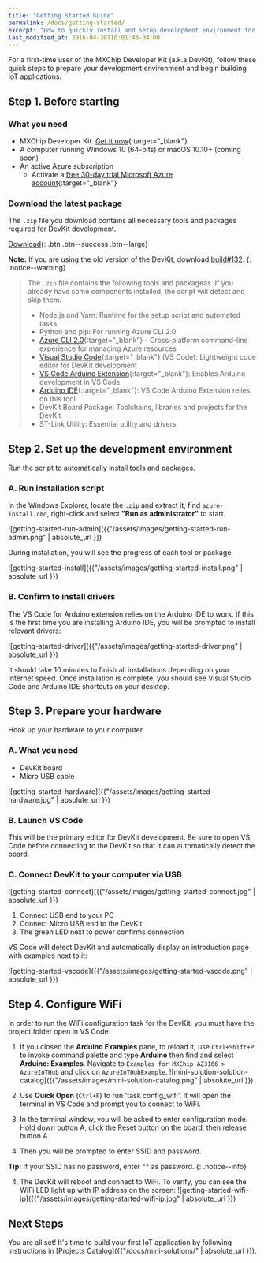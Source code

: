 ```yaml
---
title: "Getting Started Guide"
permalink: /docs/getting-started/
excerpt: "How to quickly install and setup development environment for use with DevKit."
last_modified_at: 2016-04-30T10:01:43-04:00
---
```


For a first-time user of the MXChip Developer Kit (a.k.a DevKit), follow these quick steps to prepare your development environment and begin building IoT applications.

## Step 1. Before starting

### What you need

* MXChip Developer Kit. [Get it now](http://microsoft.github.io/azure-iot-developer-kit){:target="_blank"}
* A computer running Windows 10 (64-bits) or macOS 10.10+ (coming soon)
* An active Azure subscription
  * Activate a [free 30-day trial Microsoft Azure account](https://azureinfo.microsoft.com/us-freetrial.html){:target="_blank"}

### Download the latest package

The `.zip` file you download contains all necessary tools and packages required for DevKit development.

[<i class='fa fa-download'></i> Download](https://azureboard.blob.core.windows.net/installpackage/usb_install_latest.zip){: .btn .btn--success .btn--large}

**Note:** If you are using the old version of the DevKit, download [build#132](https://azureboard.blob.core.windows.net/installpackage/usb_install_legacy.zip).
{: .notice--warning}

> The `.zip` file contains the following tools and packageas. If you already have some components installed, the script will detect and skip them.
> * Node.js and Yarn: Runtime for the setup script and automated tasks
> * Python and pip: For running Azure CLI 2.0
> * [Azure CLI 2.0](https://docs.microsoft.com/en-us/cli/azure/overview){:target="_blank"} - Cross-platform  command-line experience for managing Azure resources
> * [Visual Studio Code](https://code.visualstudio.com/){:target="_blank"} (VS Code): Lightweight code editor for DevKit development
> * [VS Code Arduino Extension](https://marketplace.visualstudio.com/items?itemName=vsciot-vscode.vscode-arduino){:target="_blank"}: Enables Arduino development in VS Code
> * [Arduino IDE](https://www.arduino.cc/en/Main/Software){:target="_blank"}: VS Code Arduino Extension relies on this tool
> * DevKit Board Package: Toolchains, libraries and projects for the DevKit
> * ST-Link Utility: Essential utility and drivers

## Step 2. Set up the development environment

Run the script to automatically install tools and packages.

### A. Run installation script

In the Windows Explorer, locate the `.zip` and extract it, find `azure-install.cmd`, right-click and select **"Run as administrator"** to start.

![getting-started-run-admin]({{"/assets/images/getting-started-run-admin.png" | absolute_url }})

During installation, you will see the progress of each tool or package.

![getting-started-install]({{"/assets/images/getting-started-install.png" | absolute_url }})

### B. Confirm to install drivers

The VS Code for Arduino extension relies on the Arduino IDE to work. If this is the first time you are installing Arduino IDE, you will be prompted to install relevant drivers:

![getting-started-driver]({{"/assets/images/getting-started-driver.png" | absolute_url }})

It should take 10 minutes to finish all installations depending on your Internet speed. Once installation is complete, you should see Visual Studio Code and Arduino IDE shortcuts on your desktop.

## Step 3. Prepare your hardware

Hook up your hardware to your computer.

### A. What you need

* DevKit board
* Micro USB cable

![getting-started-hardware]({{"/assets/images/getting-started-hardware.jpg" | absolute_url }})

### B. Launch VS Code

This will be the primary editor for DevKit development. Be sure to open VS Code before connecting to the DevKit so that it can automatically detect the board.

### C. Connect DevKit to your computer via USB

![getting-started-connect]({{"/assets/images/getting-started-connect.jpg" | absolute_url }})

1. Connect USB end to your PC
2. Connect Micro USB end to the DevKit
3. The green LED next to power confirms connection

VS Code will detect DevKit and automatically display an introduction page with examples next to it:

![getting-started-vscode]({{"/assets/images/getting-started-vscode.png" | absolute_url }})

## Step 4. Configure WiFi

In order to run the WiFi configuration task for the DevKit, you must have the project folder open in VS Code.

1. If you closed the **Arduino Examples** pane, to reload it, use `Ctrl+Shift+P` to invoke command palette and type **Arduino** then find and select **Arduino: Examples**. Navigate to `Examples for MXChip AZ3166 > AzureIoTHub` and click on `AzureIoTHubExample`.
 ![mini-solution-solution-catalog]({{"/assets/images/mini-solution-catalog.png" | absolute_url }})

2. Use **Quick Open** (`Ctrl+P`) to run 'task config_wifi'. It will open the terminal in VS Code and prompt you to connect to WiFi.

3. In the terminal window, you will be asked to enter configuration mode. Hold down button A, click the Reset button on the board, then release button A.

4. Then you will be prompted to enter SSID and password.

 **Tip:** If your SSID has no password, enter `""` as password.
 {: .notice--info}

4. The DevKit will reboot and connect to WiFi. To verify, you can see the WiFi LED light up with IP address on the screen:
 ![getting-started-wifi-ip]({{"/assets/images/getting-started-wifi-ip.jpg" | absolute_url }})

## Next Steps

You are all set! It's time to build your first IoT application by following instructions in [Projects Catalog]({{"/docs/mini-solutions/" | absolute_url }}).
